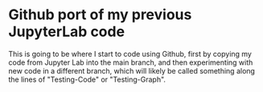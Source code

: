 # Github port of my previous JupyterLab code
 
This is going to be where I start to code using Github, first by copying my code from Jupyter Lab into the main branch, and then experimenting with new code in a different branch, which will likely be called something along the lines of "Testing-Code" or "Testing-Graph".
